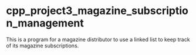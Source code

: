 # cpp_project3_magazine_subscription_management
 This is a program for a magazine distributor to use a linked list to keep track of its magazine subscriptions.
